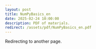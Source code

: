 ```yaml
---
layout: post
title: NumPyBasics_en
date: 2025-02-24 10:00:00
description: PDF of materials.
redirect: /assets/pdf/NumPyBasics_en.pdf
---
```


Redirecting to another page.
